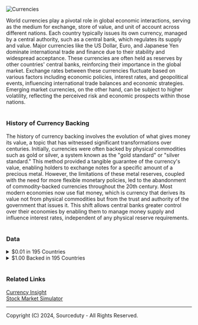 ![Currencies](https://github.com/sourceduty/Currencies/assets/123030236/e8db4f0f-d943-42ce-9e03-08cd56ed2c2a)

World currencies play a pivotal role in global economic interactions, serving as the medium for exchange, store of value, and unit of account across different nations. Each country typically issues its own currency, managed by a central authority, such as a central bank, which regulates its supply and value. Major currencies like the US Dollar, Euro, and Japanese Yen dominate international trade and finance due to their stability and widespread acceptance. These currencies are often held as reserves by other countries' central banks, reinforcing their importance in the global market. Exchange rates between these currencies fluctuate based on various factors including economic policies, interest rates, and geopolitical events, influencing international trade balances and economic strategies. Emerging market currencies, on the other hand, can be subject to higher volatility, reflecting the perceived risk and economic prospects within those nations.

#
### History of Currency Backing

The history of currency backing involves the evolution of what gives money its value, a topic that has witnessed significant transformations over centuries. Initially, currencies were often backed by physical commodities such as gold or silver, a system known as the "gold standard" or "silver standard." This method provided a tangible guarantee of the currency's value, enabling holders to exchange notes for a specific amount of a precious metal. However, the limitations of these metal reserves, coupled with the need for more flexible monetary policies, led to the abandonment of commodity-backed currencies throughout the 20th century. Most modern economies now use fiat money, which is currency that derives its value not from physical commodities but from the trust and authority of the government that issues it. This shift allows central banks greater control over their economies by enabling them to manage money supply and influence interest rates, independent of any physical reserve requirements.

#
### Data

<details><summary>$0.01 in 195 Countries</summary>
<br>

![Cents](https://github.com/sourceduty/Data_Projects/assets/123030236/5771e254-fb58-4bc1-846e-0b97702bd43e)

Dataset for $0.01 in 195 Countries

[$0.01 in All 195 Countries.csv](https://github.com/sourceduty/Data_Projects/files/15039102/0.01.in.All.195.Countries.csv)

The data highlights the diverse approaches taken by countries worldwide regarding the minting of $0.01 coins. While some nations opt to mint specific coins denominated at $0.01, many others do not have a physical coin equivalent to $0.01. This disparity reflects varying economic contexts, where factors like inflation rates and the cost of producing low-denomination coins influence decision-making. However, for those countries that do mint $0.01 coins, they serve as essential components of everyday transactions, facilitating commerce and ensuring smooth monetary exchanges at the smallest denominational level.

As for the remaining countries utilizing $0.01 coins, they employ these small denominations as crucial components of their currency systems, facilitating transactions at the lowest monetary unit. These coins, though often overlooked due to their minimal value, play significant roles in daily commerce, particularly in transactions where exact change is necessary or customary. Whether it's the 1 centavo in Argentina, the 1 cent in Australia and Belize, or the 1 fen in China, these coins represent a fundamental aspect of each country's monetary infrastructure, contributing to the efficiency and functionality of their respective economies.

<br>    
</details>

<details><summary>$1.00 Backed in 195 Countries</summary>
<br>

![USD](https://github.com/sourceduty/Data_Projects/assets/123030236/90695750-e3fb-463d-a2e3-cf265436e8c0)

Dataset for $1.00 backed in 195 countries.

[$1 Backed in 195 Countries.xlsx](https://github.com/sourceduty/Data_Projects/files/15039331/1.Backed.in.195.Countries.xlsx)

The dataset presents a comprehensive overview of currencies from various countries around the world, each paired with its respective unit and method of backing or minting $1. Examining this dataset reveals several trends in global currency design and monetary policies. Notably, there's a predominance of note-based backing for $1 across many nations, indicating a preference for paper currency in facilitating everyday transactions. This trend underscores the importance of physical currency in economic systems despite the growing prevalence of digital payment methods. Additionally, the presence of coin-backed $1 in some countries suggests a commitment to maintaining physical currency circulation alongside digital advancements, catering to diverse consumer preferences and ensuring robustness in financial systems.

Regarding the different types of backing for $1, various countries employ a range of methods to mint or back their currency units. While some opt for traditional paper notes, others utilize coins, plastic notes, or digital forms. Paper notes are widely used and offer a tangible representation of value, often featuring intricate designs and security features to deter counterfeiting. Coins, on the other hand, provide a durable and long-lasting means of exchange, particularly for smaller denominations. Plastic notes, gaining popularity in some regions, offer increased durability and resistance to wear and tear compared to traditional paper currency. Lastly, digital currency represents a modern evolution in monetary systems, facilitating seamless transactions and promoting financial inclusion through electronic means. The diversity in backing methods reflects the adaptability of currencies to meet the evolving needs of societies and economies in an increasingly interconnected world.

#
### Backing Efficiency of $1 

Production Costs and Durability: Coins are typically more expensive to produce than paper money. However, they last much longer. For example, in the United States, a $1 coin can last 30 years or more, while a $1 note might only last a few years before needing replacement. This longevity reduces the frequency of manufacturing, which can offset the higher initial production costs over time and make coins more cost-effective in the long run.

Environmental Impact: Coins, due to their durability, have a smaller environmental footprint in terms of waste generated. Notes, being less durable, need to be replaced more often, which increases the environmental impact due to the use of materials like paper or polymer and the energy consumed in their production and transportation.

User Convenience and Circulation: In terms of user convenience, coins can be more cumbersome and heavy, especially if large quantities are carried around. This can make notes more popular among the public for everyday transactions. However, coins are often more useful in automated machines like vending machines or public transport ticket systems.

Comparison Between Countries: Countries differ in their use of $1 denominations based on these factors and cultural preferences. For instance, Canada and the European Union use coins for their lower denominations (like the Canadian Dollar coin or the 1 Euro coin), which helps reduce the costs associated with frequently replacing worn-out notes. On the other hand, the United States still uses the $1 note extensively, despite the existence of a $1 coin, partly due to public resistance and the inertia of existing cash handling systems. In countries like Australia and New Zealand, $1 coins are favored not just for their durability but also because they align better with modern cash handling and payment systems.

Overall, while $1 coins may offer greater efficiency in terms of durability and long-term cost savings, the choice between coins and notes can depend on a variety of factors including consumer habits, existing financial infrastructure, and national policies regarding currency production.

#
### $1 Coins

Economic Efficiency: Coins are more economically efficient in the long term. They are more durable and last longer than paper notes, typically for decades, which means they don’t need to be replaced as often. This can lead to lower costs over time despite higher initial production costs.

Environmental Sustainability: Coins, due to their durability, generate less waste and environmental impact over their lifecycle compared to notes, which need to be replaced more frequently.

Security: Coins are generally harder to counterfeit due to the complexity of their designs and the materials used.

### $1 Notes

Convenience: Notes are lighter and more convenient to carry in large quantities, which can make them more popular among the public for everyday transactions.

Production Cost: The initial cost of producing paper or polymer notes is lower than that of minting coins, making them economically attractive in the short term.

Adaptability: Notes can be easily updated with new security features and designs, which can be an advantage in combating counterfeiting and maintaining a modern national image.

### Contextual Preferences

User Preferences and Cultural Factors: In some cultures, coins might be preferred because they are considered more tangible or traditional. In others, the ease of carrying lightweight notes might be valued more.

Infrastructure and Systems: The existing financial systems and machinery (like vending machines, ATMs, and cash registers) might be more adapted to either coins or notes, influencing which is more practical.

Government and Economic Strategies: Decisions might also be influenced by government policies aimed at reducing manufacturing expenses or improving the security and efficiency of currency circulation.

In conclusion, whether $1 coins or $1 notes are better largely depends on the specific goals, contexts, and preferences of a country. Coins generally offer better long-term economic and environmental benefits, while notes can be more convenient and cheaper to produce initially. Each country weighs these factors differently based on its unique circumstances.

#
###  Infrastructure and Systems

Analyzing the infrastructure and systems supporting $1 coins and notes across different continents involves looking at how each region manages, distributes, and utilizes these denominations in their economies. The differences largely depend on the economic strategies, technological advancements, and cultural preferences prevalent in each continent.

#### North America

United States: The U.S. primarily uses $1 notes, supported by a well-established infrastructure that includes ATMs and cash registers tailored to handle paper currency efficiently. Despite the introduction of $1 coins, public preference and existing systems favor notes.

Canada: Canada has moved away from $1 notes in favor of coins, known as "loonies." The Canadian economy benefits from a coin-centric system where vending machines, public transportation fare machines, and other automated services are optimized for coin usage, reducing the cost of money handling.

#### Europe

European countries, particularly those in the Eurozone, use coins for one euro and two euros. The infrastructure here is highly adapted to coins with extensive use in all forms of commerce, supported by machines that are compatible with coins for public transport, shopping carts, and small retail transactions.

#### Asia

Japan: Japan uses both coins and notes extensively. The ¥100 coin is roughly equivalent to $1 and is widely used across the country. Japanese vending machines, which are ubiquitous, accept coins extensively, demonstrating a robust infrastructure for coin usage.

China and India: These countries primarily use notes for their lower denominations equivalent to $1. Their vast populations and the volume of cash transactions necessitate an infrastructure that can quickly and efficiently handle a high volume of notes.

#### Oceania

Australia and New Zealand: Both countries have transitioned to $1 coins, which are seen as more durable and suited to their advanced automated payment systems including public transport and parking meters.

#### South America

In many South American countries, both coins and notes are used for amounts around $1. Infrastructure tends to be more varied with a mix of old and new technologies, and there is often less investment in systems specifically tailored to one form of currency over the other.

#### Africa

The use of $1 equivalent varies widely across African nations, with a mixture of notes and coins based on the country. Many African countries have infrastructures that are less adapted to automated payment systems, and cash transactions are still predominantly handled manually.

#### Summary

Continents like North America and Europe have sophisticated systems that can handle both coins and notes, though the preference may lean towards one based on historical usage, public preference, and economic calculations. In contrast, continents like Africa and some parts of Asia might prioritize notes due to their ease of transport and simplicity in manual transactions. The choice between using $1 coins or notes and the supporting infrastructure reflects a balance between technological capability, economic strategy, and cultural habit.

<br>    
</details>

#
### Related Links

[Currency Insight](https://chat.openai.com/g/g-eGhUZlmUs-currency-insight)
<br>
[Stock Market Simulator](https://chat.openai.com/g/g-YOR2U66rf-stock-market-simulator)

***
Copyright (C) 2024, Sourceduty - All Rights Reserved.
